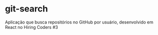 # git-search
Aplicação que busca repositórios no GitHub por usuário, desenvolvido em React no Hiring Coders #3
